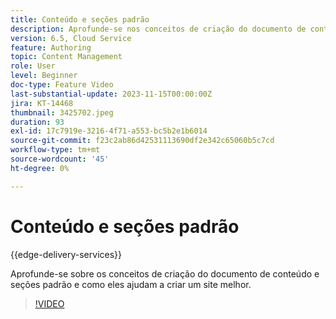 ```yaml
---
title: Conteúdo e seções padrão
description: Aprofunde-se nos conceitos de criação do documento de conteúdo e seções padrão.
version: 6.5, Cloud Service
feature: Authoring
topic: Content Management
role: User
level: Beginner
doc-type: Feature Video
last-substantial-update: 2023-11-15T00:00:00Z
jira: KT-14468
thumbnail: 3425702.jpeg
duration: 93
exl-id: 17c7919e-3216-4f71-a553-bc5b2e1b6014
source-git-commit: f23c2ab86d42531113690df2e342c65060b5c7cd
workflow-type: tm+mt
source-wordcount: '45'
ht-degree: 0%

---
```


# Conteúdo e seções padrão

{{edge-delivery-services}}

Aprofunde-se sobre os conceitos de criação do documento de conteúdo e seções padrão e como eles ajudam a criar um site melhor.

>[!VIDEO](https://video.tv.adobe.com/v/3425702/?learn=on)
